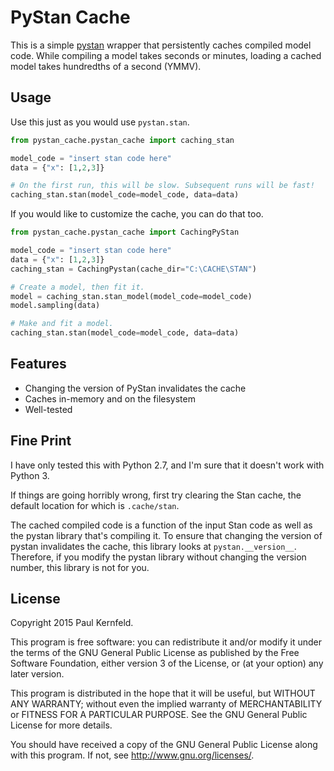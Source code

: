 PyStan Cache
============
This is a simple [pystan](https://pystan.readthedocs.org) wrapper that
persistently caches compiled model code. While compiling a model takes seconds
or minutes, loading a cached model takes hundredths of a second (YMMV).


Usage
-----
Use this just as you would use `pystan.stan`.

```python
from pystan_cache.pystan_cache import caching_stan

model_code = "insert stan code here"
data = {"x": [1,2,3]}

# On the first run, this will be slow. Subsequent runs will be fast!
caching_stan.stan(model_code=model_code, data=data)
```

If you would like to customize the cache, you can do that too.

```python
from pystan_cache.pystan_cache import CachingPyStan

model_code = "insert stan code here"
data = {"x": [1,2,3]}
caching_stan = CachingPystan(cache_dir="C:\CACHE\STAN")

# Create a model, then fit it.
model = caching_stan.stan_model(model_code=model_code)
model.sampling(data)

# Make and fit a model.
caching_stan.stan(model_code=model_code, data=data)
```

Features
--------
* Changing the version of PyStan invalidates the cache
* Caches in-memory and on the filesystem
* Well-tested

Fine Print
----------
I have only tested this with Python 2.7, and I'm sure that it doesn't work
with Python 3.

If things are going horribly wrong, first try clearing the Stan cache, the
default location for which is `.cache/stan`.

The cached compiled code is a function of the input Stan code as well as the
pystan library that's compiling it. To ensure that changing the version of
pystan invalidates the cache, this library looks at `pystan.__version__`.
Therefore, if you modify the pystan library without changing the version
number, this library is not for you.

License
-------
Copyright 2015 Paul Kernfeld.

This program is free software: you can redistribute it and/or modify
it under the terms of the GNU General Public License as published by
the Free Software Foundation, either version 3 of the License, or
(at your option) any later version.

This program is distributed in the hope that it will be useful,
but WITHOUT ANY WARRANTY; without even the implied warranty of
MERCHANTABILITY or FITNESS FOR A PARTICULAR PURPOSE.  See the
GNU General Public License for more details.

You should have received a copy of the GNU General Public License
along with this program.  If not, see <http://www.gnu.org/licenses/>.
